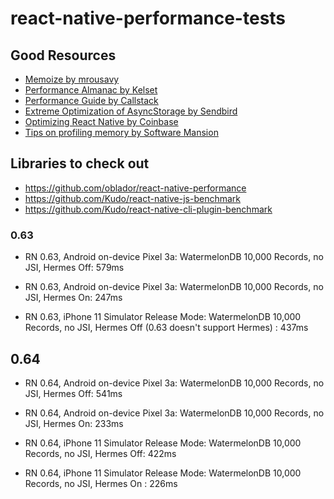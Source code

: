 # react-native-performance-tests

## Good Resources

- [Memoize by mrousavy](https://gist.github.com/mrousavy/0de7486814c655de8a110df5cef74ddc) 
- [Performance Almanac by Kelset](https://www.notion.so/The-React-Native-Performance-Compendium-21d58f64292e4074afb73a10f760f303)
- [Performance Guide by Callstack](https://callstack.com/data/The_Ultimate_Guide_to_React_Native_Optimization_Ebook-Callstack_FINAL.pdf)
- [Extreme Optimization of AsyncStorage by Sendbird](https://medium.com/@Sendbird/extreme-optimization-of-asyncstorage-in-react-native-b2a1e0107b34)
- [Optimizing React Native by Coinbase](https://blog.coinbase.com/optimizing-react-native-7e7bf7ac3a34)
- [Tips on profiling memory by Software Mansion](https://blog.swmansion.com/hunting-js-memory-leaks-in-react-native-apps-bd73807d0fde)

## Libraries to check out

- https://github.com/oblador/react-native-performance
- https://github.com/Kudo/react-native-js-benchmark
- https://github.com/Kudo/react-native-cli-plugin-benchmark


### 0.63

- RN 0.63, Android on-device Pixel 3a: WatermelonDB 10,000 Records, no JSI, Hermes Off: 579ms
- RN 0.63, Android on-device Pixel 3a: WatermelonDB 10,000 Records, no JSI, Hermes On: 247ms

- RN 0.63, iPhone 11 Simulator Release Mode: WatermelonDB 10,000 Records, no JSI, Hermes Off (0.63 doesn't support Hermes) : 437ms

## 0.64

- RN 0.64, Android on-device Pixel 3a: WatermelonDB 10,000 Records, no JSI, Hermes Off: 541ms
- RN 0.64, Android on-device Pixel 3a: WatermelonDB 10,000 Records, no JSI, Hermes On: 233ms

- RN 0.64, iPhone 11 Simulator Release Mode: WatermelonDB 10,000 Records, no JSI, Hermes Off: 422ms
- RN 0.64, iPhone 11 Simulator Release Mode: WatermelonDB 10,000 Records, no JSI, Hermes On : 226ms
